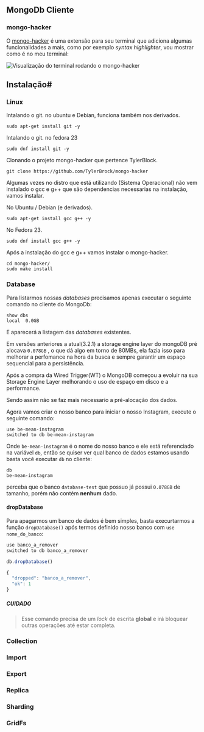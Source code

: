 ## MongoDb Cliente

### mongo-hacker

O [mongo-hacker](https://github.com/TylerBrock/mongo-hacker) é uma extensão para seu terminal que adiciona algumas funcionalidades a mais, como por exemplo *syntax highlighter*, vou mostrar como é no meu terminal:

![Visualização do terminal rodando o mongo-hacker](https://github.com/Webschool-io/be-mean-instagram/raw/master/Apostila/module-mongodb/images/mongo-hacker-terminal.png)

## Instalação#


### Linux

Intalando o git. no ubuntu e Debian, funciona também nos derivados.

```
sudo apt-get install git -y

```

Intalando o git. no fedora 23

```
sudo dnf install git -y

```

Clonando o projeto mongo-hacker que pertence TylerBlock.


```
git clone https://github.com/TylerBrock/mongo-hacker

```

Algumas vezes no distro que está utilizando (Sistema Operacional) não vem instalado o gcc e g++ que são dependencias necessarias na instalação, vamos instalar.

No Ubuntu / Debian  (e derivados).

```
sudo apt-get install gcc g++ -y

```

No Fedora 23.

```
sudo dnf install gcc g++ -y

```

Após a instalação do gcc e g++ vamos instalar o mongo-hacker.

```
cd mongo-hacker/
sudo make install

```

### Database

Para listarmos nossas *databases* precisamos apenas executar o seguinte comando no cliente do MongoDb:

```
show dbs
local  0.0GB
```

E aparecerá a listagem das *databases* existentes.

Em versões anteriores a atual(3.2.1) a storage engine layer do mongoDB pré alocava  `0.078GB` , o que dá algo em torno de 80MBs, ela fazia isso para melhorar a perfomance na hora da busca e sempre garantir um espaço sequencial para a persistência.

Após a compra da Wired Trigger(WT) o MongoDB começou a evoluir na sua Storage Engine Layer melhorando o uso de espaço em disco e a performance.

Sendo assim não se faz mais necessario a pré-alocação dos dados.

Agora vamos criar o nosso banco para iniciar o nosso Instagram, execute o seguinte comando:

```
use be-mean-instagram
switched to db be-mean-instagram
```

Onde `be-mean-instagram` é o nome do nosso banco e ele está referenciado na variável `db`, então se quiser ver qual banco de dados estamos usando basta você executar `db` no cliente:

```
db
be-mean-instagram
```

perceba que o banco `database-test` que possuo já possui `0.078GB` de tamanho, porém não contém **nenhum** dado.

#### dropDatabase

Para apagarmos um banco de dados é bem simples, basta execurtarmos a função `dropDatabase()` após termos definido nosso banco com `use nome_do_banco`:

```js
use banco_a_remover
switched to db banco_a_remover

db.dropDatabase()

{
  "dropped": "banco_a_remover",
  "ok": 1
}

```

##### CUIDADO

> Esse comando precisa de um *lock* de escrita **global** e irá bloquear outras operações até estar completa.

### Collection

### Import

### Export

### Replica

### Sharding

### GridFs
